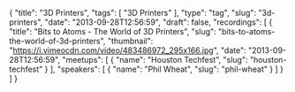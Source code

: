 {
  "title": "3D Printers",
  "tags": [
    "3D Printers"
  ],
  "type": "tag",
  "slug": "3d-printers",
  "date": "2013-09-28T12:56:59",
  "draft": false,
  "recordings": [
    {
      "title": "Bits to Atoms - The World of 3D Printers",
      "slug": "bits-to-atoms-the-world-of-3d-printers",
      "thumbnail": "https://i.vimeocdn.com/video/483486972_295x166.jpg",
      "date": "2013-09-28T12:56:59",
      "meetups": [
        {
          "name": "Houston Techfest",
          "slug": "houston-techfest"
        }
      ],
      "speakers": [
        {
          "name": "Phil Wheat",
          "slug": "phil-wheat"
        }
      ]
    }
  ]
}